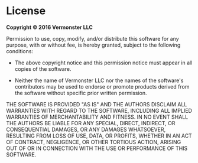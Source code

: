 # License

**Copyright © 2016 Vermonster LLC**

Permission to use, copy, modify, and/or distribute this software for any
purpose, with or without fee, is hereby granted, subject to the following
conditions:

* The above copyright notice and this permission notice must appear in all
  copies of the software.

* Neither the name of Vermonster LLC nor the names of the software's
  contributors may be used to endorse or promote products derived from the
  software without specific prior written permission.

THE SOFTWARE IS PROVIDED "AS IS" AND THE AUTHORS DISCLAIM ALL WARRANTIES WITH
REGARD TO THE SOFTWARE, INCLUDING ALL IMPLIED WARRANTIES OF MERCHANTABILITY AND
FITNESS. IN NO EVENT SHALL THE AUTHORS BE LIABLE FOR ANY SPECIAL, DIRECT,
INDIRECT, OR CONSEQUENTIAL DAMAGES, OR ANY DAMAGES WHATSOEVER, RESULTING FROM
LOSS OF USE, DATA, OR PROFITS, WHETHER IN AN ACT OF CONTRACT, NEGLIGENCE, OR
OTHER TORTIOUS ACTION, ARISING OUT OF OR IN CONNECTION WITH THE USE OR
PERFORMANCE OF THIS SOFTWARE.
